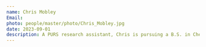 ```yaml
---
name: Chris Mobley
Email:
photo: people/master/photo/Chris_Mobley.jpg
date: 2023-09-01
description: A PURS research assistant, Chris is pursuing a B.S. in Chemical Engineering and a minor in Data Science.
---
```

